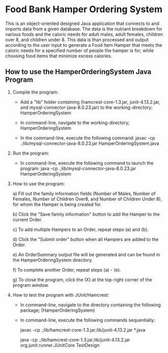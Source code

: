 # Food Bank Hamper Ordering System

This is an object-oriented designed Java application that connects to and imports data from a given database. The data is the nutriant breakdown for various foods and
the caloric needs for adult males, adult females, children over 8, and children under 8. This data is than processed and output according to the user input to
generate a Food Item Hamper that meets the caloric needs for a specified number of people the hamper is for, while choosing food items that minimize excess calories.

## How to use the HamperOrderingSystem Java Program

1. Compile the program:
	- Add a "lib" folder containing (hamcrest-core-1.3.jar, junit-4.13.2.jar, and mysql-connector-java-8.0.23.jar) to the working-directory; HamperOrderingSystem
	
	- In command-line, navigate to the working-directory; HamperOrderingSystem 
	  
	- In the command-line, execute the following command: javac -cp .;lib/mysql-connector-java-8.0.23.jar HamperOrderingSystem.java
	
2. Run the program:
	- In command-line, execute the following command to launch the program: java -cp .;lib/mysql-connector-java-8.0.23.jar HamperOrderingSystem

3. How to use the program:

	a) Fill out the family information fields (Number of Males, Number of Females, Number of Children Over8, and Number of Children Under 8),
	   for whom the Hamper is being created for.
	   
	b) Click the "Save family information" button to add the Hamper to the current Order.
	
	c) To add multiple Hampers to an Order, repeat steps (a) and (b).
	
	d) Click the "Submit order" button when all Hampers are added to the Order.
	
	e) An OrderSummary output file will be generated and can be found in the HamperOrderingSystem directory.
	
	f) To complete another Order, repeat steps (a) - (e).
	
	g) To close the program, click the (X) at the top-right corner of the program window.
	
4. How to test the program with JUnit/Hamcrest:
	- In command-line, navigate to the directory containing the following package;
	  (HamperOrderingSystem)
	  
	- In command-line, execute the following commands sequentially:

		javac -cp .;lib/hamcrest-core-1.3.jar;lib/junit-4.13.2.jar *.java
		
		java -cp .;lib/hamcrest-core-1.3.jar;lib/junit-4.13.2.jar org.junit.runner.JUnitCore TestDesign
